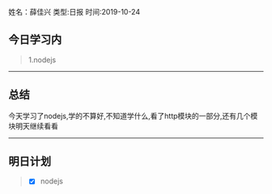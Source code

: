 姓名：薛佳兴
类型:日报
时间:2019-10-24

## 今日学习内 ##
>1.nodejs
* * *
## 总结 ##
​		今天学习了nodejs,学的不算好,不知道学什么,看了http模块的一部分,还有几个模块明天继续看看

* * *
## 明日计划 ##
> - [x]  nodejs
